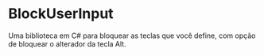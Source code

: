 # BlockUserInput
Uma biblioteca em C# para bloquear as teclas que você define, com opção de bloquear o alterador da tecla Alt.